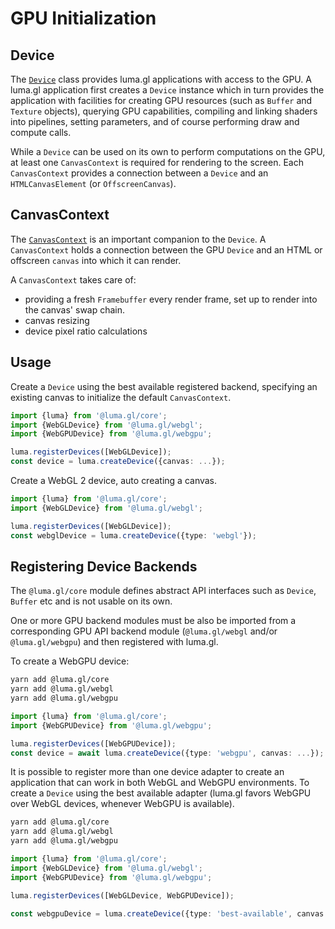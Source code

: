 # GPU Initialization

## Device

The [`Device`](/docs/api-reference/core/device) class provides luma.gl applications with access to the GPU. 
A luma.gl application first creates a `Device` instance which in turn provides the 
application with facilities for creating GPU resources (such as `Buffer` and `Texture` objects), 
querying GPU capabilities, compiling and linking shaders into pipelines, setting parameters, 
and of course performing draw and compute calls.

While a `Device` can be used on its own to perform computations on the GPU,
at least one `CanvasContext` is required for rendering to the screen.
Each `CanvasContext` provides a connection between a `Device` and an `HTMLCanvasElement` (or `OffscreenCanvas`).

## CanvasContext

The [`CanvasContext`](/docs/api-reference/core/canvas-context) is an important companion to the `Device`. A `CanvasContext` holds a connection between the GPU `Device` and an HTML or offscreen `canvas` into which it can render.

A `CanvasContext` takes care of:

- providing a fresh `Framebuffer` every render frame, set up to render into the canvas' swap chain.
- canvas resizing
- device pixel ratio calculations

## Usage

Create a `Device` using the best available registered backend, 
specifying an existing canvas to initialize the default `CanvasContext`.

```typescript
import {luma} from '@luma.gl/core';
import {WebGLDevice} from '@luma.gl/webgl';
import {WebGPUDevice} from '@luma.gl/webgpu';

luma.registerDevices([WebGLDevice]);
const device = luma.createDevice({canvas: ...});
```

Create a WebGL 2 device, auto creating a canvas.

```typescript
import {luma} from '@luma.gl/core';
import {WebGLDevice} from '@luma.gl/webgl';

luma.registerDevices([WebGLDevice]);
const webglDevice = luma.createDevice({type: 'webgl'});
```

## Registering Device Backends

The `@luma.gl/core` module defines abstract API interfaces such as `Device`, `Buffer` etc and is not usable on its own. 

One or more GPU backend modules must be also be imported from a corresponding GPU API backend module (`@luma.gl/webgl` and/or `@luma.gl/webgpu`) and then registered with luma.gl.

To create a WebGPU device:

```sh
yarn add @luma.gl/core
yarn add @luma.gl/webgl
yarn add @luma.gl/webgpu
```

```typescript
import {luma} from '@luma.gl/core';
import {WebGPUDevice} from '@luma.gl/webgpu';

luma.registerDevices([WebGPUDevice]);
const device = await luma.createDevice({type: 'webgpu', canvas: ...});
```

It is possible to register more than one device adapter to create an application
that can work in both WebGL and WebGPU environments. To create a `Device` using 
the best available adapter (luma.gl favors WebGPU over WebGL devices, whenever WebGPU is available).

```sh
yarn add @luma.gl/core
yarn add @luma.gl/webgl
yarn add @luma.gl/webgpu
```

```typescript
import {luma} from '@luma.gl/core';
import {WebGLDevice} from '@luma.gl/webgl';
import {WebGPUDevice} from '@luma.gl/webgpu';

luma.registerDevices([WebGLDevice, WebGPUDevice]);

const webgpuDevice = luma.createDevice({type: 'best-available', canvas: ...});
```
